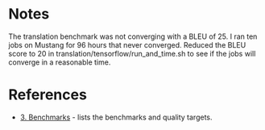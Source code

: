 
# Notes
The translation benchmark was not converging with a BLEU of 25.  I ran ten jobs on Mustang for 96 hours that never converged.  Reduced the BLEU score to 20 in translation/tensorflow/run_and_time.sh to see if the jobs will converge in a reasonable time.

# References

 * [3. Benchmarks](https://github.com/mlperf/policies/blob/master/training_rules.adoc#3-benchmarks) - lists the benchmarks and quality targets.
